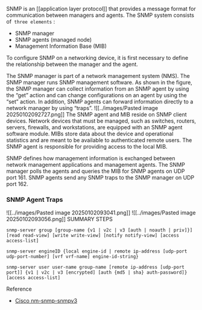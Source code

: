 
SNMP is an [[application layer protocol]] that provides a message format for communication between managers and agents. The SNMP system consists of` three elements` : 

- SNMP manager
- SNMP agents (managed node)
- Management Information Base (MIB)

To configure SNMP on a networking device, it is first necessary to define the relationship between the manager and the agent.

The SNMP manager is part of a network management system (NMS). The SNMP manager runs SNMP management software. As shown in the figure, the SNMP manager can collect information from an SNMP agent by using the “get” action and can change configurations on an agent by using the “set” action. In addition, SNMP agents can forward information directly to a network manager by using “traps”.
![[../images/Pasted image 20250102092727.png]]
The SNMP agent and MIB reside on SNMP client devices. Network devices that must be managed, such as switches, routers, servers, firewalls, and workstations, are equipped with an SNMP agent software module. MIBs store data about the device and operational statistics and are meant to be available to authenticated remote users. The SNMP agent is responsible for providing access to the local MIB.

SNMP defines how management information is exchanged between network management applications and management agents. The SNMP manager polls the agents and queries the MIB for SNMP agents on UDP port 161. SNMP agents send any SNMP traps to the SNMP manager on UDP port 162.


### SNMP Agent Traps
![[../images/Pasted image 20250102093041.png]]
![[../images/Pasted image 20250102093056.png]]
SUMMARY STEPS  
```
snmp-server group [group-name {v1 | v2c | v3 [auth | noauth | priv]}] [read read-view] [write write-view] [notify notify-view] [access access-list]  

snmp-server engineID {local engine-id | remote ip-address [udp-port udp-port-number] [vrf vrf-name] engine-id-string}  

snmp-server user user-name group-name [remote ip-address [udp-port port]] {v1 | v2c | v3 [encrypted] [auth {md5 | sha} auth-password]} [access access-list]  
```

Reference
- [Cisco nm-snmp-snmpv3](https://www.cisco.com/c/en/us/td/docs/ios-xml/ios/snmp/configuration/xe-3se/5700/snmp-xe-3se-5700-book/nm-snmp-snmpv3.pdf)
